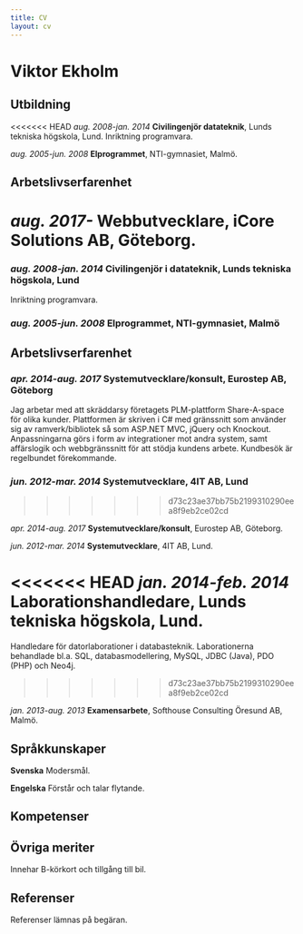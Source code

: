 ```yaml
---
title: CV
layout: cv
---
```


# Viktor Ekholm

## Utbildning

<<<<<<< HEAD
*aug. 2008-jan. 2014* **Civilingenjör datateknik**, Lunds tekniska högskola, Lund. Inriktning programvara.

*aug. 2005-jun. 2008* **Elprogrammet**, NTI-gymnasiet, Malmö.

## Arbetslivserfarenhet

*aug. 2017-* **Webbutvecklare**, iCore Solutions AB, Göteborg.
=======
### *aug. 2008-jan. 2014* **Civilingenjör i datateknik,** Lunds tekniska högskola, Lund

Inriktning programvara.

### *aug. 2005-jun. 2008* **Elprogrammet,** NTI-gymnasiet, Malmö

## Arbetslivserfarenhet

### *apr. 2014-aug. 2017* **Systemutvecklare/konsult,** Eurostep AB, Göteborg

Jag arbetar med att skräddarsy företagets PLM-plattform Share-A-space för olika kunder.
Plattformen är skriven i C\# med gränssnitt som använder sig av ramverk/bibliotek så som ASP.NET MVC, jQuery och Knockout.
Anpassningarna görs i form av integrationer mot andra system, samt affärslogik och webbgränssnitt för att stödja kundens arbete.
Kundbesök är regelbundet förekommande.

### *jun. 2012-mar. 2014* **Systemutvecklare,** 4IT AB, Lund
>>>>>>> d73c23ae37bb75b2199310290eea8f9eb2ce02cd

*apr. 2014-aug. 2017* **Systemutvecklare/konsult**, Eurostep AB, Göteborg.

*jun. 2012-mar. 2014* **Systemutvecklare**, 4IT AB, Lund.

<<<<<<< HEAD
*jan. 2014-feb. 2014* **Laborationshandledare**, Lunds tekniska högskola, Lund.
=======
Handledare för datorlaborationer i databasteknik.
Laborationerna behandlade bl.a. SQL, databasmodellering, MySQL, JDBC (Java), PDO (PHP) och Neo4j.
>>>>>>> d73c23ae37bb75b2199310290eea8f9eb2ce02cd

*jan. 2013-aug. 2013* **Examensarbete**, Softhouse Consulting Öresund AB, Malmö.

## Språkkunskaper

**Svenska** Modersmål.

**Engelska** Förstår och talar flytande.

## Kompetenser

## Övriga meriter

Innehar B-körkort och tillgång till bil.

## Referenser

Referenser lämnas på begäran.
